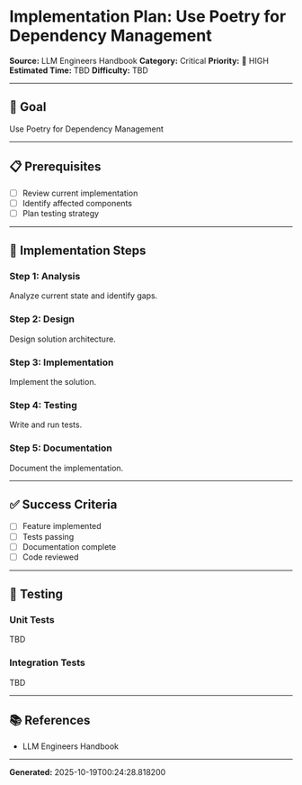 # Implementation Plan: Use Poetry for Dependency Management

**Source:** LLM Engineers Handbook
**Category:** Critical
**Priority:** 🔴 HIGH
**Estimated Time:** TBD
**Difficulty:** TBD

---

## 🎯 Goal

Use Poetry for Dependency Management

---

## 📋 Prerequisites

- [ ] Review current implementation
- [ ] Identify affected components
- [ ] Plan testing strategy

---

## 🔧 Implementation Steps

### Step 1: Analysis

Analyze current state and identify gaps.

### Step 2: Design

Design solution architecture.

### Step 3: Implementation

Implement the solution.

### Step 4: Testing

Write and run tests.

### Step 5: Documentation

Document the implementation.

---

## ✅ Success Criteria

- [ ] Feature implemented
- [ ] Tests passing
- [ ] Documentation complete
- [ ] Code reviewed

---

## 🧪 Testing

### Unit Tests

TBD

### Integration Tests

TBD

---

## 📚 References

- LLM Engineers Handbook

---

**Generated:** 2025-10-19T00:24:28.818200
